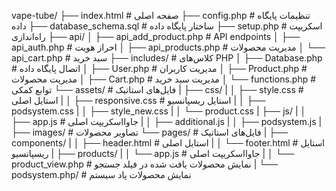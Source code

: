 vape-tube/
├── index.html              # صفحه اصلی
├── config.php              # تنظیمات پایگاه داده
├── database_schema.sql     # ساختار پایگاه داده
├── setup.php              # اسکریپت راه‌اندازی
├── api/
│   ├── api_add_product.php                     # API endpoints
│   ├── api_auth.php           # احراز هویت
│   ├── api_products.php       # مدیریت محصولات
│   └── api_cart.php           # سبد خرید
├── includes/              # کلاس‌های PHP
│   ├── Database.php       # اتصال پایگاه داده
│   ├── User.php           # مدیریت کاربران
│   ├── Product.php        # مدیریت محصولات
│   ├── Cart.php           # مدیریت سبد خرید
│   └── functions.php      # توابع کمکی
└── assets/                # فایل‌های استاتیک
|   ├── css/
|   │   ├── style.css          # استایل اصلی
|   │   ├── responsive.css     # استایل ریسپانسیو
|   │   ├── podsystem.css
|   │   ├── style_new.css
|   │   └── product.css
|   ├── js/
|   │   ├── app.js             # جاوااسکریپت اصلی
|   │   ├── additional.js
|   │   ├── podsystem.js
|   ├── images/                # تصاویر محصولات
└── pages/                 # فایل‌های استاتیک
|   ├── components/
|   │   ├── header.html        # استایل اصلی
|   │   └── footer.html        # استایل ریسپانسیو
|   ├── products/
|   │   └── app.js             # جاوااسکریپت اصلی
|   │   └── product_view.php   # نمایش محصولات یافت شده در فیلد جستجو
|   └── podsystem.php/         # نمایش محصولات پاد سیستم
